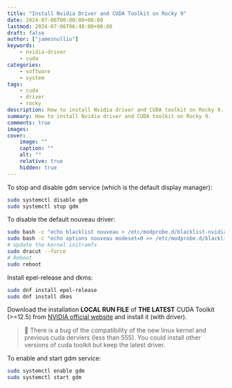 ```yaml
---
title: "Install Nvidia Driver and CUDA Toolkit on Rocky 9"
date: 2024-07-06T00:00:00+08:00
lastmod: 2024-07-06T06:48:00+08:00
draft: false
author: ["jamesnulliu"]
keywords: 
    - nvidia-driver
    - cuda
categories:
    - software
    - system
tags:
    - cuda
    - driver
    - rocky
description: How to install Nvidia driver and CUDA toolkit on Rocky 9.
summary: How to install Nvidia driver and CUDA toolkit on Rocky 9.
comments: true
images: 
cover:
    image: ""
    caption: ""
    alt: ""
    relative: true
    hidden: true
---
```


To stop and disable gdm service (which is the default display manager):

```bash {linenos=true}
sudo systemctl disable gdm
sudo systemctl stop gdm
```

To disable the default nouveau driver:

```bash {linenos=true}
sudo bash -c "echo blacklist nouveau > /etc/modprobe.d/blacklist-nvidia-nouveau.conf"
sudo bash -c "echo options nouveau modeset=0 >> /etc/modprobe.d/blacklist-nvidia-nouveau.conf"
# Update the kernel initramfs
sudo dracut --force
# Reboot
sudo reboot
```

Install epel-release and dkms:

```bash {linenos=true}
sudo dnf install epel-release
sudo dnf install dkms
```

Download the installation **LOCAL RUN FILE** of **THE LATEST** CUDA Toolkit (>=12.5) from [NVIDIA official website](https://developer.nvidia.com/cuda-downloads) and install it (with driver).

> 💬 There is a bug of the compatibility of the new linux kernel and previous cuda derviers (less than 555). You could install other versions of cuda toolkit but keep the latest driver.

To enable and start gdm service:

```bash {linenos=true}
sudo systemctl enable gdm
sudo systemctl start gdm
```